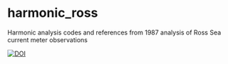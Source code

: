 # harmonic_ross
Harmonic analysis codes and references from 1987 analysis of Ross Sea current meter observations

[![DOI](https://zenodo.org/badge/10113285.svg)](https://zenodo.org/badge/latestdoi/10113285)
